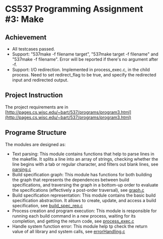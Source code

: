 # CS537 Programming Assignment #3: Make

## Achievement
- All testcases passed.
- Support: "537make -f filename target", "537make target -f filename" and "537make -f filename". Error will be reported if there's no argument after -f.
- Support: I/O redirection. Implemented in process_exec.c, in the child process. Need to set redirect_flag to be true, and specify the redirected input and redirected output. 

## Project Instruction
The project requirements are in [http://pages.cs.wisc.edu/~bart/537/programs/program3.html](http://pages.cs.wisc.edu/~bart/537/programs/program3.html)
## Programe Structure
The modules are designed as:
- Text parsing: This module contains functions that help to parse lines in the makefile. It splits a line into an array of strings, checking whether the line begins with a tab or regular character, and filters out blank lines, see [parsing.c](https://github.com/YSL-1997/OS/blob/master/p3/parsing.c)
- Build specification graph: This module has functions for both building the graph that represents the dependences between build specifications, and traversing the graph in a bottom-up order to evaluate the specifications (effectively a post-order traversal), see [graph.c](https://github.com/YSL-1997/OS/blob/master/p3/graph.c)
- Build specification representation: This module contains the basic build specification abstraction. It allows to create, update, and access a build specification, see [build_spec_rep.c](https://github.com/YSL-1997/OS/blob/master/p3/build_spec_rep.c)
- Process creation and program execution: This module is responsible for running each build command in a new process, waiting for its completion, and getting the return code, see [process_exec.c](https://github.com/YSL-1997/OS/blob/master/p3/process_exec.c)
- Handle system function error: This module help tp check the return value of all library and system calls, see [errorHandling.c](https://github.com/YSL-1997/OS/blob/master/p3/errorHandling.c)




